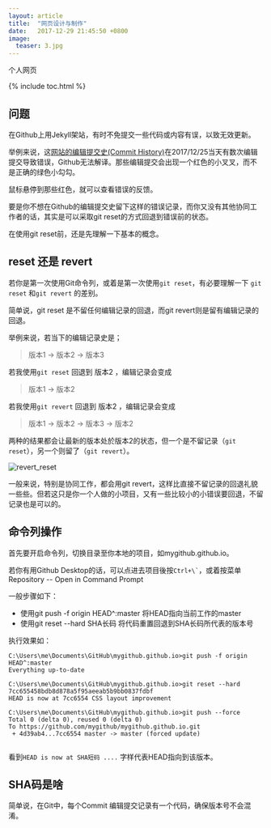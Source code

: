 ```yaml
---
layout: article
title:  "网页设计与制作"
date:   2017-12-29 21:45:50 +0800
image:
  teaser: 3.jpg
---
```


个人网页

{% include toc.html %}

## 问题

在Github上用Jekyll架站，有时不免提交一些代码或内容有误，以致无效更新。

举例来说，这[网站的编辑提交史(Commit History)](https://github.com/hanteng/mygithub.github.io/commits/master)在2017/12/25当天有数次编辑提交导致错误，Github无法解译。那些编辑提交会出现一个红色的小叉叉，而不是正确的绿色小勾勾。

鼠标悬停到那些红色，就可以查看错误的反馈。

要是你不想在Github的编辑提交史留下这样的错误记录，而你又没有其他协同工作者的话，其实是可以采取git reset的方式回退到错误前的状态。

在使用git reset前，还是先理解一下基本的概念。

## reset 还是 revert 

若你是第一次使用Git命令列，或着是第一次使用```git reset```，有必要理解一下 ```git reset``` 和```git revert``` 的差别。

简单说，git reset 是不留任何编辑记录的回退，而git revert则是留有编辑记录的回退。

举例来说，若当下的编辑记录史是；

> 版本1  →  版本2   →  版本3

若我使用```git reset``` 回退到 版本2 ，编辑记录会变成

> 版本1  →  版本2

若我使用```git revert``` 回退到 版本2 ，编辑记录会变成

> 版本1  →  版本2   →  版本3  →  版本2 

两种的结果都会让最新的版本处於版本2的状态，但一个是不留记录（```git reset```），另一个则留了（```git revert```）。

![revert_reset](https://alexdiliberto.com/talks/all-things-git/img/revert_reset.png)

一般来说，特别是协同工作，都会用git revert，这样比直接不留记录的回退礼貌一些些。但若这只是你一个人做的小项目，又有一些比较小的小错误要回退，不留记录也是可以的。

## 命令列操作
首先要开启命令列，切换目录至你本地的项目，如mygithub.github.io。

若你有用Github Desktop的话，可以点进去项目後按``` Ctrl+\` ```，或着按菜单Repository -- Open in Command Prompt

一般步骤如下：
- 使用git push -f origin HEAD^:master 将HEAD指向当前工作的master
- 使用git reset --hard SHA长码 将代码重置回退到SHA长码所代表的版本号

执行效果如：
<pre class="highlight"><code>C:\Users\me\Documents\GitHub\mygithub.github.io>git push -f origin HEAD^:master
Everything up-to-date

C:\Users\me\Documents\GitHub\mygithub.github.io>git reset --hard 7cc655458bdb8d878a5f95aeeab5b9bb0837fdbf
HEAD is now at 7cc6554 CSS layout improvement

C:\Users\me\Documents\GitHub\mygithub.github.io>git push --force
Total 0 (delta 0), reused 0 (delta 0)
To https://github.com/mygithub/mygithub.github.io.git
 + 4d39ab4...7cc6554 master -> master (forced update)

</code></pre>

看到```HEAD is now at SHA短码 ....``` 字样代表HEAD指向到该版本。

## SHA码是啥

简单说，在Git中，每个Commit 编辑提交记录有一个代码，确保版本号不会混淆。
